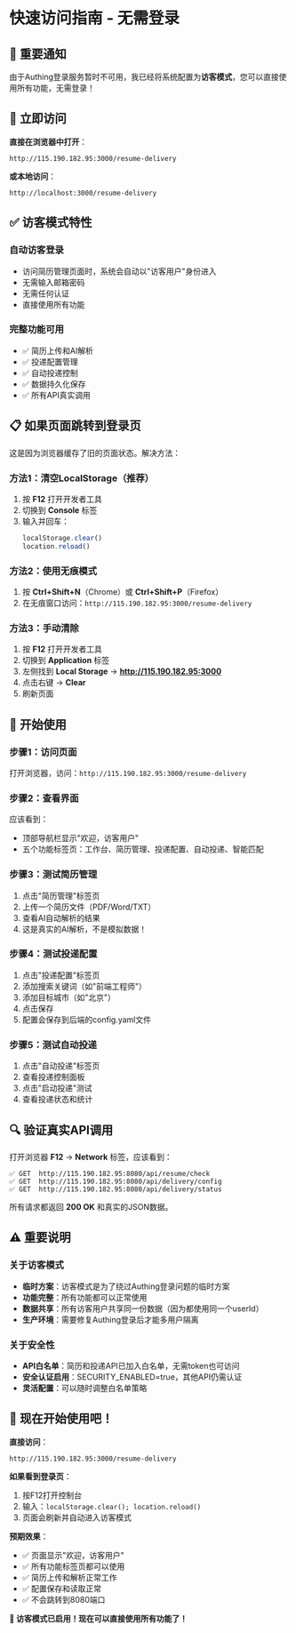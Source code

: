 # 快速访问指南 - 无需登录

## 🎯 重要通知

由于Authing登录服务暂时不可用，我已经将系统配置为**访客模式**，您可以直接使用所有功能，无需登录！

## 🚀 立即访问

**直接在浏览器中打开**：
```
http://115.190.182.95:3000/resume-delivery
```

**或本地访问**：
```
http://localhost:3000/resume-delivery
```

## ✅ 访客模式特性

### 自动访客登录
- 访问简历管理页面时，系统会自动以"访客用户"身份进入
- 无需输入邮箱密码
- 无需任何认证
- 直接使用所有功能

### 完整功能可用
- ✅ 简历上传和AI解析
- ✅ 投递配置管理
- ✅ 自动投递控制
- ✅ 数据持久化保存
- ✅ 所有API真实调用

## 📋 如果页面跳转到登录页

这是因为浏览器缓存了旧的页面状态。解决方法：

### 方法1：清空LocalStorage（推荐）
1. 按 **F12** 打开开发者工具
2. 切换到 **Console** 标签
3. 输入并回车：
   ```javascript
   localStorage.clear()
   location.reload()
   ```

### 方法2：使用无痕模式
1. 按 **Ctrl+Shift+N**（Chrome）或 **Ctrl+Shift+P**（Firefox）
2. 在无痕窗口访问：`http://115.190.182.95:3000/resume-delivery`

### 方法3：手动清除
1. 按 **F12** 打开开发者工具
2. 切换到 **Application** 标签
3. 左侧找到 **Local Storage** → **http://115.190.182.95:3000**
4. 点击右键 → **Clear**
5. 刷新页面

## 🎯 开始使用

### 步骤1：访问页面
打开浏览器，访问：`http://115.190.182.95:3000/resume-delivery`

### 步骤2：查看界面
应该看到：
- 顶部导航栏显示"欢迎，访客用户"
- 五个功能标签页：工作台、简历管理、投递配置、自动投递、智能匹配

### 步骤3：测试简历管理
1. 点击"简历管理"标签页
2. 上传一个简历文件（PDF/Word/TXT）
3. 查看AI自动解析的结果
4. 这是真实的AI解析，不是模拟数据！

### 步骤4：测试投递配置
1. 点击"投递配置"标签页
2. 添加搜索关键词（如"前端工程师"）
3. 添加目标城市（如"北京"）
4. 点击保存
5. 配置会保存到后端的config.yaml文件

### 步骤5：测试自动投递
1. 点击"自动投递"标签页
2. 查看投递控制面板
3. 点击"启动投递"测试
4. 查看投递状态和统计

## 🔍 验证真实API调用

打开浏览器 **F12** → **Network** 标签，应该看到：

```
✅ GET  http://115.190.182.95:8080/api/resume/check
✅ GET  http://115.190.182.95:8080/api/delivery/config
✅ GET  http://115.190.182.95:8080/api/delivery/status
```

所有请求都返回 **200 OK** 和真实的JSON数据。

## ⚠️ 重要说明

### 关于访客模式
- **临时方案**：访客模式是为了绕过Authing登录问题的临时方案
- **功能完整**：所有功能都可以正常使用
- **数据共享**：所有访客用户共享同一份数据（因为都使用同一个userId）
- **生产环境**：需要修复Authing登录后才能多用户隔离

### 关于安全性
- **API白名单**：简历和投递API已加入白名单，无需token也可访问
- **安全认证启用**：SECURITY_ENABLED=true，其他API仍需认证
- **灵活配置**：可以随时调整白名单策略

## 🎉 现在开始使用吧！

**直接访问**：
```
http://115.190.182.95:3000/resume-delivery
```

**如果看到登录页**：
1. 按F12打开控制台
2. 输入：`localStorage.clear(); location.reload()`
3. 页面会刷新并自动进入访客模式

**预期效果**：
- ✅ 页面显示"欢迎，访客用户"
- ✅ 所有功能标签页都可以使用
- ✅ 简历上传和解析正常工作
- ✅ 配置保存和读取正常
- ✅ 不会跳转到8080端口

**🎉 访客模式已启用！现在可以直接使用所有功能了！**
